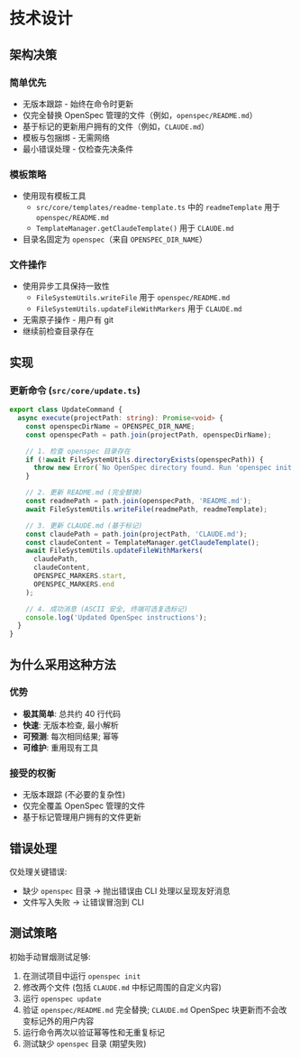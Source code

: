 # 技术设计

## 架构决策

### 简单优先
- 无版本跟踪 - 始终在命令时更新
- 仅完全替换 OpenSpec 管理的文件（例如，`openspec/README.md`）
- 基于标记的更新用户拥有的文件（例如，`CLAUDE.md`）
- 模板与包捆绑 - 无需网络
- 最小错误处理 - 仅检查先决条件

### 模板策略
- 使用现有模板工具
  - `src/core/templates/readme-template.ts` 中的 `readmeTemplate` 用于 `openspec/README.md`
  - `TemplateManager.getClaudeTemplate()` 用于 `CLAUDE.md`
- 目录名固定为 `openspec`（来自 `OPENSPEC_DIR_NAME`）

### 文件操作
- 使用异步工具保持一致性
  - `FileSystemUtils.writeFile` 用于 `openspec/README.md`
  - `FileSystemUtils.updateFileWithMarkers` 用于 `CLAUDE.md`
- 无需原子操作 - 用户有 git
- 继续前检查目录存在

## 实现

### 更新命令 (`src/core/update.ts`)
```typescript
export class UpdateCommand {
  async execute(projectPath: string): Promise<void> {
    const openspecDirName = OPENSPEC_DIR_NAME;
    const openspecPath = path.join(projectPath, openspecDirName);

    // 1. 检查 openspec 目录存在
    if (!await FileSystemUtils.directoryExists(openspecPath)) {
      throw new Error(`No OpenSpec directory found. Run 'openspec init' first.`);
    }

    // 2. 更新 README.md (完全替换)
    const readmePath = path.join(openspecPath, 'README.md');
    await FileSystemUtils.writeFile(readmePath, readmeTemplate);

    // 3. 更新 CLAUDE.md (基于标记)
    const claudePath = path.join(projectPath, 'CLAUDE.md');
    const claudeContent = TemplateManager.getClaudeTemplate();
    await FileSystemUtils.updateFileWithMarkers(
      claudePath,
      claudeContent,
      OPENSPEC_MARKERS.start,
      OPENSPEC_MARKERS.end
    );

    // 4. 成功消息 (ASCII 安全, 终端可选复选标记)
    console.log('Updated OpenSpec instructions');
  }
}
```

## 为什么采用这种方法

### 优势
- **极其简单**: 总共约 40 行代码
- **快速**: 无版本检查, 最小解析
- **可预测**: 每次相同结果; 幂等
- **可维护**: 重用现有工具

### 接受的权衡
- 无版本跟踪 (不必要的复杂性)
- 仅完全覆盖 OpenSpec 管理的文件
- 基于标记管理用户拥有的文件更新

## 错误处理

仅处理关键错误:
- 缺少 `openspec` 目录 → 抛出错误由 CLI 处理以呈现友好消息
- 文件写入失败 → 让错误冒泡到 CLI

## 测试策略

初始手动冒烟测试足够:
1. 在测试项目中运行 `openspec init`
2. 修改两个文件 (包括 `CLAUDE.md` 中标记周围的自定义内容)
3. 运行 `openspec update`
4. 验证 `openspec/README.md` 完全替换; `CLAUDE.md` OpenSpec 块更新而不会改变标记外的用户内容
5. 运行命令两次以验证幂等性和无重复标记
6. 测试缺少 `openspec` 目录 (期望失败)